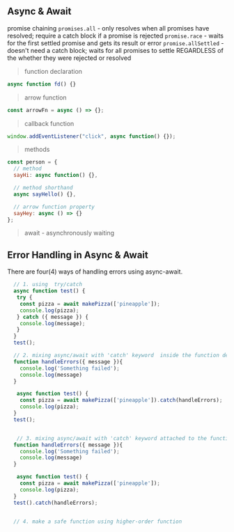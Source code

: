 ## Async & Await
promise chaining
`promises.all` - only resolves when all promises have resolved; require a catch block if a promise is rejected
`promise.race` - waits for the first settled promise and gets its result or error
`promise.allSettled` - doesn't need a catch block;  waits for all promises to settle REGARDLESS of the whether they were rejected or resolved

> function declaration

```js
async function fd() {}
```

> arrow function

```js
const arrowFn = async () => {};
```

> callback function

```js
window.addEventListener("click", async function() {});
```

> methods

```js
const person = {
  // method
  sayHi: async function() {},

  // method shorthand
  async sayHello() {},

  // arrow function property
  sayHey: async () => {}
};
```

> await - asynchronously waiting

## Error Handling in Async & Await

There are four(4) ways of handling errors using async-await.

```js
  // 1. using  try/catch
  async function test() {
   try {
    const pizza = await makePizza(['pineapple']);
    console.log(pizza);
   } catch ({ message }) {
    console.log(message);
   }
  }
  test();

  // 2. mixing async/await with 'catch' keyword  inside the function definition
  function handleErrors({ message }){
    console.log('Something failed');
    console.log(message)
  }

   async function test() {
    const pizza = await makePizza(['pineapple']).catch(handleErrors);
    console.log(pizza);
  }
  test();


   // 3. mixing async/await with 'catch' keyword attached to the function call
  function handleErrors({ message }){
    console.log('Something failed');
    console.log(message)
  }

   async function test() {
    const pizza = await makePizza(['pineapple']);
    console.log(pizza);
  }
  test().catch(handleErrors);

  
  // 4. make a safe function using higher-order function


```